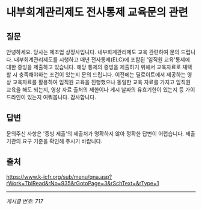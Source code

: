 # 내부회계관리제도 전사통제 교육문의 관련

## 질문
안녕하세요. 당사는 제조업 상장사입니다. 내부회계관리제도 교육 관련하여 문의 드립니다.
내부회계관리제도를 시행하고 매년 전사통제(ELC)에 포함된 '임직원 교육'통제에 대한 증빙을 제출하고 있습니다.
해당 통제의 증빙을 제출하기 위해서 교육자료로 채택할 시 충족해야하는 조건이 있는지 문의 드립니다.
이전에는 딜로이트에서 제공하는 영상 교육자료를 활용하여 임직원 교육을 진행했으나 동일한 교육 자료를 가지고 임직원 교육을 해도 되는지,
영상 자료 출처의 제한이나 게시 날짜의 유효기한이 있는지 등 가이드라인이 있는지 여쭤봅니다.
감사합니다.

## 답변
문의주신 사항은 '증빙 제출'의 제출처가 명확하지 않아 정확한 답변이 어렵습니다. 제출기관의 요구 기준을 확인해 주시기 바랍니다.

## 출처
https://www.k-icfr.org/sub/menu/qna.asp?rWork=TblRead&rNo=935&rGotoPage=3&rSchText=&rType=1

---
*게시글 번호: 717*
